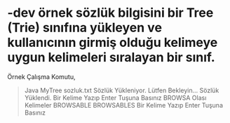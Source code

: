 # -dev örnek sözlük bilgisini bir Tree (Trie) sınıfına yükleyen ve kullanıcının girmiş olduğu kelimeye uygun kelimeleri sıralayan bir sınıf.

Örnek Çalışma Komutu,

> Java MyTree sozluk.txt
Sözlük Yükleniyor. Lütfen Bekleyin...
Sözlük Yüklendi.
Bir Kelime Yazıp Enter Tuşuna Basınız
BROWSA
Olası Kelimeler
BROWSABLE
BROWSABLES
Bir Kelime Yazıp Enter Tuşuna Basınız
